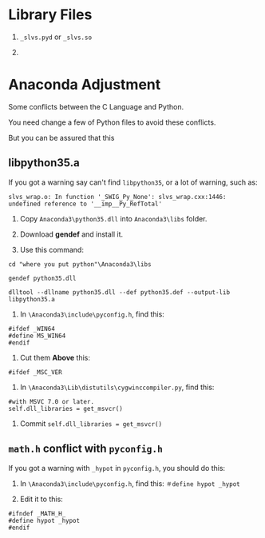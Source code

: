 Library Files
===

1. `_slvs.pyd` or `_slvs.so`

1. 

Anaconda Adjustment
===

Some conflicts between the C Language and Python.

You need change a few of Python files to avoid these conflicts.

But you can be assured that this 

libpython35.a
---

If you got a warning say can't find `libpython35`, or a lot of warning, such as:

`slvs_wrap.o: In function '_SWIG_Py_None': slvs_wrap.cxx:1446: undefined reference to '__imp__Py_RefTotal'`

1. Copy `Anaconda3\python35.dll` into `Anaconda3\libs` folder.

1. Download **gendef** and install it.

1. Use this command:

```
cd "where you put python"\Anaconda3\libs

gendef python35.dll

dlltool --dllname python35.dll --def python35.def --output-lib libpython35.a
```

1. In `\Anaconda3\include\pyconfig.h`, find this:

```
#ifdef _WIN64
#define MS_WIN64
#endif
```

1. Cut them **Above** this:

```
#ifdef _MSC_VER
```

1. In `\Anaconda3\Lib\distutils\cygwinccompiler.py`, find this:

```
#with MSVC 7.0 or later.
self.dll_libraries = get_msvcr()
```

1. Commit `self.dll_libraries = get_msvcr()`

`math.h` conflict with `pyconfig.h`
---

If you got a warning with `_hypot` in `pyconfig.h`, you should do this:

1. In `\Anaconda3\include\pyconfig.h`, find this: `＃define hypot _hypot`

1. Edit it to this:

```
#ifndef _MATH_H_
#define hypot _hypot
#endif
```